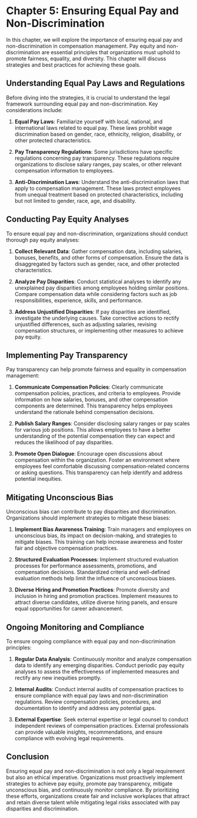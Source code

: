 Chapter 5: Ensuring Equal Pay and Non-Discrimination
====================================================

In this chapter, we will explore the importance of ensuring equal pay and non-discrimination in compensation management. Pay equity and non-discrimination are essential principles that organizations must uphold to promote fairness, equality, and diversity. This chapter will discuss strategies and best practices for achieving these goals.

Understanding Equal Pay Laws and Regulations
--------------------------------------------

Before diving into the strategies, it is crucial to understand the legal framework surrounding equal pay and non-discrimination. Key considerations include:

1. **Equal Pay Laws**: Familiarize yourself with local, national, and international laws related to equal pay. These laws prohibit wage discrimination based on gender, race, ethnicity, religion, disability, or other protected characteristics.

2. **Pay Transparency Regulations**: Some jurisdictions have specific regulations concerning pay transparency. These regulations require organizations to disclose salary ranges, pay scales, or other relevant compensation information to employees.

3. **Anti-Discrimination Laws**: Understand the anti-discrimination laws that apply to compensation management. These laws protect employees from unequal treatment based on protected characteristics, including but not limited to gender, race, age, and disability.

Conducting Pay Equity Analyses
------------------------------

To ensure equal pay and non-discrimination, organizations should conduct thorough pay equity analyses:

1. **Collect Relevant Data**: Gather compensation data, including salaries, bonuses, benefits, and other forms of compensation. Ensure the data is disaggregated by factors such as gender, race, and other protected characteristics.

2. **Analyze Pay Disparities**: Conduct statistical analyses to identify any unexplained pay disparities among employees holding similar positions. Compare compensation data while considering factors such as job responsibilities, experience, skills, and performance.

3. **Address Unjustified Disparities**: If pay disparities are identified, investigate the underlying causes. Take corrective actions to rectify unjustified differences, such as adjusting salaries, revising compensation structures, or implementing other measures to achieve pay equity.

Implementing Pay Transparency
-----------------------------

Pay transparency can help promote fairness and equality in compensation management:

1. **Communicate Compensation Policies**: Clearly communicate compensation policies, practices, and criteria to employees. Provide information on how salaries, bonuses, and other compensation components are determined. This transparency helps employees understand the rationale behind compensation decisions.

2. **Publish Salary Ranges**: Consider disclosing salary ranges or pay scales for various job positions. This allows employees to have a better understanding of the potential compensation they can expect and reduces the likelihood of pay disparities.

3. **Promote Open Dialogue**: Encourage open discussions about compensation within the organization. Foster an environment where employees feel comfortable discussing compensation-related concerns or asking questions. This transparency can help identify and address potential inequities.

Mitigating Unconscious Bias
---------------------------

Unconscious bias can contribute to pay disparities and discrimination. Organizations should implement strategies to mitigate these biases:

1. **Implement Bias Awareness Training**: Train managers and employees on unconscious bias, its impact on decision-making, and strategies to mitigate biases. This training can help increase awareness and foster fair and objective compensation practices.

2. **Structured Evaluation Processes**: Implement structured evaluation processes for performance assessments, promotions, and compensation decisions. Standardized criteria and well-defined evaluation methods help limit the influence of unconscious biases.

3. **Diverse Hiring and Promotion Practices**: Promote diversity and inclusion in hiring and promotion practices. Implement measures to attract diverse candidates, utilize diverse hiring panels, and ensure equal opportunities for career advancement.

Ongoing Monitoring and Compliance
---------------------------------

To ensure ongoing compliance with equal pay and non-discrimination principles:

1. **Regular Data Analysis**: Continuously monitor and analyze compensation data to identify any emerging disparities. Conduct periodic pay equity analyses to assess the effectiveness of implemented measures and rectify any new inequities promptly.

2. **Internal Audits**: Conduct internal audits of compensation practices to ensure compliance with equal pay laws and non-discrimination regulations. Review compensation policies, procedures, and documentation to identify and address any potential gaps.

3. **External Expertise**: Seek external expertise or legal counsel to conduct independent reviews of compensation practices. External professionals can provide valuable insights, recommendations, and ensure compliance with evolving legal requirements.

Conclusion
----------

Ensuring equal pay and non-discrimination is not only a legal requirement but also an ethical imperative. Organizations must proactively implement strategies to achieve pay equity, promote pay transparency, mitigate unconscious bias, and continuously monitor compliance. By prioritizing these efforts, organizations create fair and inclusive workplaces that attract and retain diverse talent while mitigating legal risks associated with pay disparities and discrimination.
